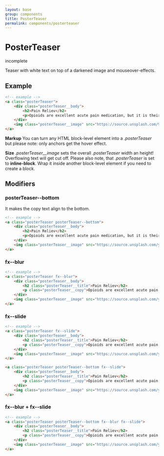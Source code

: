 ```yaml
---
layout: base
group: components
title: PosterTeaser
permalink: components/posterteaser
---
```


# PosterTeaser

<div class="m-t-4 m--pos-tr m--m-4 m--m-t-10">
    <span class="badge badge--negative">incomplete</span>
</div>

<p class="intro">Teaser with white text on top of a darkened image and mouseover-effects.</p>

## Example

```html
<!-- example -->
<a class="posterTeaser">
    <div class="posterTeaser__body">
        <h2>Pain Reliev</h2>
        <p>Opioids are excellent acute pain medication, but it is their ability to produce euphoria that makes them attractive to addicts.</p>
    </div>
    <img class="posterTeaser__image" src="https://source.unsplash.com/9kbmpWBTk9A/300x300" alt="" />
</a>
```

<p class="hint"><b>Markup</b> You can turn any HTML block-level element into a <em>.posterTeaser</em> but please note: only anchors get the hover effect.</p>
<p class="hint"><b>Size</b> <em>.posterTeaser__image</em> sets the overall <em>.posterTeaser</em> width an height! Overflowing text will get cut off. Please also note, that <em>.posterTeaser</em> is set to <strong>inline-block</strong>. Wrap it inside another block-level element if you need to create a block.</p>

## Modifiers

### posterTeaser\--bottom

It makes the copy text align to the bottom.

```html
<!-- example -->
<a class="posterTeaser posterTeaser--bottom">
    <div class="posterTeaser__body">
        <h2>Pain Reliev</h2>
        <p>Opioids are excellent acute pain medication, but it is their ability to produce euphoria that makes them attractive to addicts.</p>
    </div>
    <img class="posterTeaser__image" src="https://source.unsplash.com/yJXTe7wskl0/300x300" alt="" />
</a>
```

### fx\--blur

```html
<!-- example -->
<a class="posterTeaser fx--blur">
    <div class="posterTeaser__body">
        <h2 class="posterTeaser__title">Pain Reliev</h2>
        <p class="posterTeaser__copy">Opioids are excellent acute pain medication, but it is their ability to produce euphoria that makes them attractive to addicts.</p>
    </div>
    <img class="posterTeaser__image" src="https://source.unsplash.com/yJXTe7wskl0/300x300" alt="" />
</a>
```

### fx\--slide

```html
<!-- example -->
<a class="posterTeaser fx--slide">
    <div class="posterTeaser__body">
        <h2 class="posterTeaser__title">Pain Reliev</h2>
        <p class="posterTeaser__copy">Opioids are excellent acute pain medication, but it is their ability to produce euphoria that makes them attractive to addicts.</p>
    </div>
    <img class="posterTeaser__image" src="https://source.unsplash.com/yJXTe7wskl0/300x300" alt="" />
</a>

<a class="posterTeaser posterTeaser--bottom fx--slide">
    <div class="posterTeaser__body">
        <h2 class="posterTeaser__title">Pain Reliev</h2>
        <p class="posterTeaser__copy">Opioids are excellent acute pain medication, but it is their ability to produce euphoria that makes them attractive to addicts.</p>
    </div>
    <img class="posterTeaser__image" src="https://source.unsplash.com/yJXTe7wskl0/300x300" alt="" />
</a>
```

### fx\--blur + fx\--slide

```html
<!-- example -->
<a class="posterTeaser posterTeaser--bottom fx--blur fx--slide">
    <div class="posterTeaser__body">
        <h2 class="posterTeaser__title">Pain Reliev</h2>
        <p class="posterTeaser__copy">Opioids are excellent acute pain medication, but it is their ability to produce euphoria that makes them attractive to addicts.</p>
    </div>
    <img class="posterTeaser__image" src="https://source.unsplash.com/yJXTe7wskl0/300x300" alt="" />
</a>
```